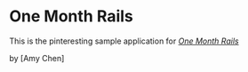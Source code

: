 # One Month Rails

This is the pinteresting sample application for
[*One Month Rails*](http://onemonthrails.com)

by [Amy Chen]